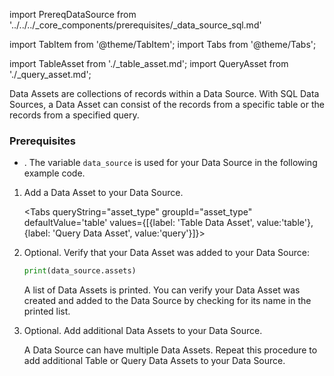 import PrereqDataSource from '../../../_core_components/prerequisites/_data_source_sql.md'

import TabItem from '@theme/TabItem';
import Tabs from '@theme/Tabs';

import TableAsset from './_table_asset.md';
import QueryAsset from './_query_asset.md';

Data Assets are collections of records within a Data Source.  With SQL Data Sources, a Data Asset can consist of the records from a specific table or the records from a specified query.

### Prerequisites
- <PrereqDataSource/>.  The variable `data_source` is used for your Data Source in the following example code.

<Tabs>

<TabItem value="procedure" label="Procedure">

1. Add a Data Asset to your Data Source.

   <Tabs queryString="asset_type" groupId="asset_type" defaultValue='table' values={[{label: 'Table Data Asset', value:'table'}, {label: 'Query Data Asset', value:'query'}]}>

   <TabItem value="table" label="Add a Table Asset">
   <TableAsset/>
   </TabItem>

   <TabItem value="query" label="Add a Query Asset">
   <QueryAsset/>
   </TabItem>

   </Tabs>

2. Optional. Verify that your Data Asset was added to your Data Source:

   ```python
   print(data_source.assets)
   ```
   
   A list of Data Assets is printed.  You can verify your Data Asset was created and added to the Data Source by checking for its name in the printed list.

3. Optional. Add additional Data Assets to your Data Source.

   A Data Source can have multiple Data Assets.  Repeat this procedure to add additional Table or Query Data Assets to your Data Source.

</TabItem>

<TabItem value="sample_code" label="Sample code">

```python title="Full sample code" name="docs/docusaurus/docs/core/connect_to_data/sql_data/_create_a_data_asset/create_a_data_asset.py full code"
```

</TabItem>

</Tabs>